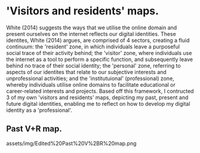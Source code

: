 # 'Visitors and residents' maps.

White (2014) suggests the ways that we utilise the online domain and present ourselves on the internet reflects our digital identities. These identites, White (2014) argues, are comprised of 4 sectors, creating a fluid continuum: the 'resident' zone, in which individuals leave a purposeful social trace of their activity behind; the 'visitor' zone, where individuals use the internet as a tool to perform a specific function, and subsequently leave behind no trace of their social identity; the 'personal' zone, referring to aspects of our identites that relate to our subjective interests and unprofessional activities; and the 'institutuional' (professional) zone, whereby individuals utilise online domains to facilitate educational or career-related interests and projects. Based off this framework, I contructed 3 of my own 'visitors and residents' maps, depicting my past, present and future digital identities, enabling me to reflect on how to develop my digital identity as a 'professional'.

## Past V+R map.

assets/img/Edited%20Past%20V%2BR%20map.png
